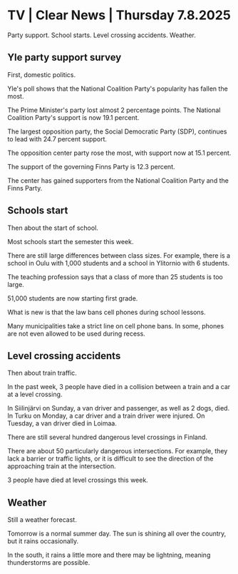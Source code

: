 # TV | Clear News | Thursday 7.8.2025

Party support. School starts. Level crossing accidents. Weather.

## Yle party support survey

First, domestic politics.

Yle's poll shows that the National Coalition Party's popularity has fallen the most.

The Prime Minister's party lost almost 2 percentage points. The National Coalition Party's support is now 19.1 percent.

The largest opposition party, the Social Democratic Party (SDP), continues to lead with 24.7 percent support.

The opposition center party rose the most, with support now at 15.1 percent.

The support of the governing Finns Party is 12.3 percent.

The center has gained supporters from the National Coalition Party and the Finns Party.

## Schools start

Then about the start of school.

Most schools start the semester this week.

There are still large differences between class sizes. For example, there is a school in Oulu with 1,000 students and a school in Ylitornio with 6 students.

The teaching profession says that a class of more than 25 students is too large.

51,000 students are now starting first grade.

What is new is that the law bans cell phones during school lessons.

Many municipalities take a strict line on cell phone bans. In some, phones are not even allowed to be used during recess.

## Level crossing accidents

Then about train traffic.

In the past week, 3 people have died in a collision between a train and a car at a level crossing.

In Siilinjärvi on Sunday, a van driver and passenger, as well as 2 dogs, died. In Turku on Monday, a car driver and a train driver were injured. On Tuesday, a van driver died in Loimaa.

There are still several hundred dangerous level crossings in Finland.

There are about 50 particularly dangerous intersections. For example, they lack a barrier or traffic lights, or it is difficult to see the direction of the approaching train at the intersection.

3 people have died at level crossings this week.

## Weather

Still a weather forecast.

Tomorrow is a normal summer day. The sun is shining all over the country, but it rains occasionally.

In the south, it rains a little more and there may be lightning, meaning thunderstorms are possible.

